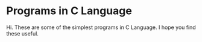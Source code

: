 # Programs in C Language


Hi.
These are some of the simplest programs in C Language.
I hope you find these useful.
